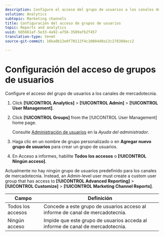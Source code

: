 ```yaml
---
description: Configure el acceso del grupo de usuarios a los canales de mercadotecnia.
solution: Analytics
subtopic: Marketing channels
title: Configuración del acceso de grupos de usuarios
topic: Reports and analytics
uuid: b85661af-5e33-4a92-a756-3589afb2f457
translation-type: tm+mt
source-git-commit: 16ba0b12e0f70112f4c10804d0a13c278388ecc2

---
```



# Configuración del acceso de grupos de usuarios

Configure el acceso del grupo de usuarios a los canales de mercadotecnia.

1. Click **[!UICONTROL Analytics]** &gt; **[!UICONTROL Admin]** &gt; **[!UICONTROL User Management]**.
1. Click **[!UICONTROL Groups]** from the [!UICONTROL User Management] home page.

   Consulte [Administración de usuarios](https://marketing.adobe.com/resources/help/en_US/reference/user_management.html) en la *Ayuda del administrador*.

1. Haga clic en un nombre de grupo personalizado o en **Agregar nuevo grupo de usuarios** para crear un grupo de usuarios.
1. En Acceso a informes, habilite **Todos los accesos** o **[!UICONTROL Ningún acceso]**.

Actualmente no hay ningún grupo de usuarios predefinido para los canales de mercadotecnia. Instead, an Admin-level user must create a custom user group that has access to **[!UICONTROL Advanced Reporting]** &gt; **[!UICONTROL Customize]** &gt; **[!UICONTROL Marketing Channel Reports]**.

| Campo | Definición |
|--- |--- |
| Todos los accesos | Concede a este grupo de usuarios acceso al informe de canal de mercadotecnia. |
| Ningún acceso | Impide que este grupo de usuarios acceda al informe de canal de mercadotecnia. |

